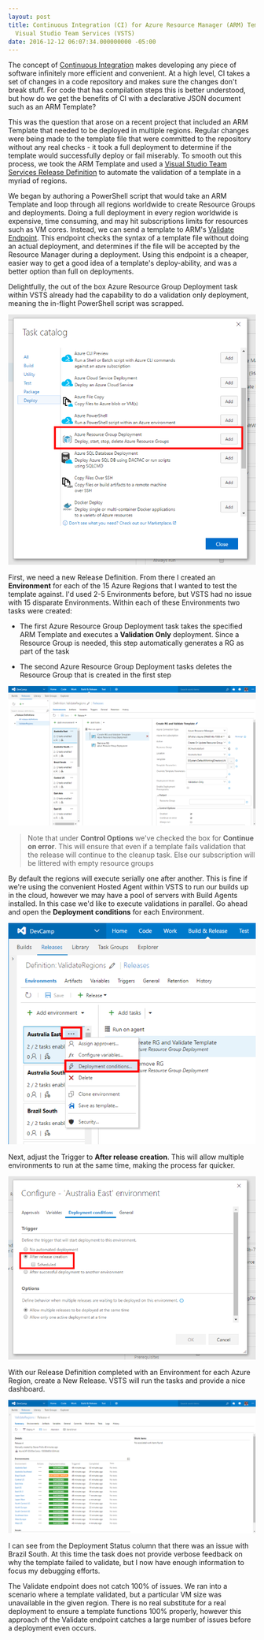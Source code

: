 ```yaml
---
layout: post
title: Continuous Integration (CI) for Azure Resource Manager (ARM) Templates with
  Visual Studio Team Services (VSTS)
date: 2016-12-12 06:07:34.000000000 -05:00
---
```

The concept of [Continuous Integration](https://en.wikipedia.org/wiki/Continuous_integration) makes developing any piece of software infinitely more efficient and convenient.  At a high level, CI takes a set of changes in a code repository and makes sure the changes don't break stuff. For code that has compilation steps this is better understood, but how do we get the benefits of CI with a declarative JSON document such as an ARM Template?  

This was the question that arose on a recent project that included an ARM Template that needed to be deployed in multiple regions.  Regular changes were being made to the template file that were committed to the repository without any real checks - it took a full deployment to determine if the template would successfully deploy or fail miserably. To smooth out this process, we took the ARM Template and used a [Visual Studio Team Services Release Definition](https://www.visualstudio.com/en-us/docs/release/author-release-definition/more-release-definition) to automate the validation of a template in a myriad of regions.  

We began by authoring a PowerShell script that would take an ARM Template and loop through all regions worldwide to create Resource Groups and deployments.  Doing a full deployment in every region worldwide is expensive, time consuming, and may hit subscriptions limits for resources such as VM cores.  Instead, we can send a template to ARM's [Validate Endpoint](https://docs.microsoft.com/en-us/rest/api/resources/deployments#Deployments_Validate).  This endpoint checks the syntax of a template file without doing an actual deployment, and determines if the file will be accepted by the Resource Manager during a deployment.  Using this endpoint is a cheaper, easier way to get a good idea of a template's deploy-ability, and was a better option than full on deployments. 

Delightfully, the out of the box Azure Resource Group Deployment task within VSTS already had the capability to do a validation only deployment, meaning the in-flight PowerShell script was scrapped. 

![image](/content/images/2016/12/image001.png)

First, we need a new Release Definition. From there I created an **Environment** for each of the 15 Azure Regions that I wanted to test the template against. I'd used 2-5 Environments before, but VSTS had no issue with 15 disparate Environments.  Within each of these Environments two tasks were created:

* The first Azure Resource Group Deployment task takes the specified ARM Template and executes a **Validation Only** deployment. Since a Resource Group is needed, this step automatically generates a RG as part of the task

* The second Azure Resource Group Deployment tasks deletes the Resource Group that is created in the first step

![image](/content/images/2016/12/image002-1.png)

> Note that under **Control Options** we've checked the box for **Continue on error**. This will ensure that even if a template fails validation that the release will continue to the cleanup task. Else our subscription will be littered with empty resource groups

By default the regions will execute serially one after another. This is fine if we're using the convenient Hosted Agent within VSTS to run our builds up in the cloud, however we may have a pool of servers with Build Agents installed. In this case we'd like to execute validations in parallel.  Go ahead and open the **Deployment conditions** for each Environment.

![image](/content/images/2016/12/image003.png)

Next, adjust the Trigger to **After release creation**. This will allow multiple environments to run at the same time, making the process far quicker.

![image](/content/images/2016/12/image004.png)

With our Release Definition completed with an Environment for each Azure Region, create a New Release. VSTS will run the tasks and provide a nice dashboard.

![image](/content/images/2016/12/image005.png)

I can see from the Deployment Status column that there was an issue with Brazil South. At this time the task does not provide verbose feedback on why the template failed to validate, but I now have enough information to focus my debugging efforts.

The Validate endpoint does not catch 100% of issues. We ran into a scenario where a template validated, but a particular VM size was unavailable in the given region. There is no real substitute for a real deployment to ensure a template functions 100% properly, however this approach of the Validate endpoint catches a large number of issues before a deployment even occurs. 
